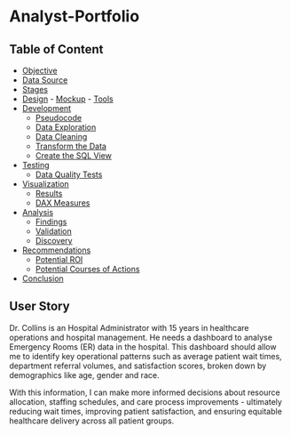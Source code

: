 # Analyst-Portfolio

## Table of Content
- [Objective](#objective)
- [Data Source](#data-source)
- [Stages](#stages)
- [Design](#design)
      - [Mockup](#mockup)
      - [Tools](#tools)
- [Development](#development)
   - [Pseudocode](#pseudocode)
   - [Data Exploration](#data-exploration)
   - [Data Cleaning](#data-cleaning)
   - [Transform the Data](#transform-the-data)
   - [Create the SQL View](#create-the-sql-view)
- [Testing](#testing)
   - [Data Quality Tests](#data-quality-tests)
- [Visualization](#visualization)
   - [Results](#results)
   - [DAX Measures](#dax-measures)
- [Analysis](#analysis)
    - [Findings](#findings)
    - [Validation](#validation)
    - [Discovery](#discovery)
- [Recommendations](#recommendations)
    - [Potential ROI](#potential-roi)
    - [Potential Courses of Actions](#potential-courses-of-actions)
- [Conclusion](#conclusion)

## User Story
Dr. Collins is an Hospital Administrator with 15 years in healthcare operations and hospital management. He needs a dashboard to analyse Emergency Rooms (ER) data in the hospital.
This dashboard should allow me to identify key operational patterns such as average patient wait times, department referral volumes, and satisfaction scores, broken down by demographics like age, gender and race.

With this information, I can make more informed decisions about resource allocation, staffing schedules, and care process improvements - ultimately reducing wait times, improving patient satisfaction, and ensuring equitable healthcare delivery across all patient groups.
